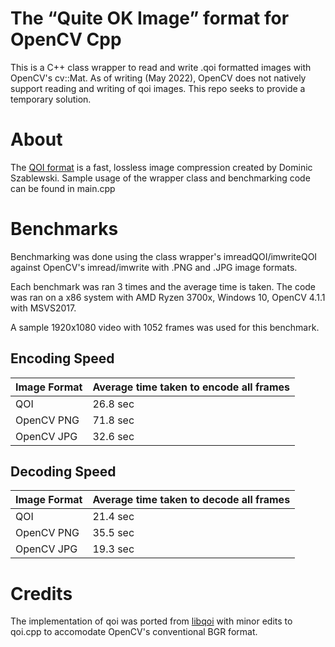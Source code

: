 # The “Quite OK Image” format for OpenCV Cpp
This is a C++ class wrapper to read and write .qoi formatted images with OpenCV's cv::Mat. As of writing (May 2022), OpenCV does not natively support reading and writing of qoi images. This repo seeks to provide a temporary solution.

# About
The [QOI format](https://phoboslab.org/log/2021/11/qoi-fast-lossless-image-compression) is a fast, lossless image compression created by Dominic Szablewski. Sample usage of the wrapper class and benchmarking code can be found in main.cpp

# Benchmarks
Benchmarking was done using the class wrapper's imreadQOI/imwriteQOI against OpenCV's imread/imwrite with .PNG and .JPG image formats. 

Each benchmark was ran 3 times and the average time is taken. The code was ran on a x86 system with AMD Ryzen 3700x, Windows 10, OpenCV 4.1.1 with MSVS2017.

A sample 1920x1080 video with 1052 frames was used for this benchmark.

## Encoding Speed
| Image Format  | Average time taken to encode all frames |
| --- | --- |
| QOI | 26.8 sec |
| OpenCV PNG  | 71.8 sec |
| OpenCV JPG  | 32.6 sec  |

## Decoding Speed
| Image Format  | Average time taken to decode all frames|
| --- | --- |
| QOI | 21.4 sec |
| OpenCV PNG  | 35.5 sec |
| OpenCV JPG  | 19.3 sec  |

# Credits
The implementation of qoi was ported from [libqoi](https://github.com/ShadowMitia/libqoi) with minor edits to qoi.cpp to accomodate OpenCV's conventional BGR format.
